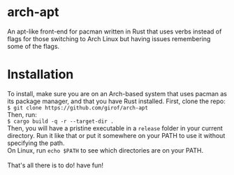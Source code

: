 # arch-apt
An apt-like front-end for pacman written in Rust that uses verbs instead of flags for those switching to Arch Linux but having issues remembering some of the flags.

# Installation
To install, make sure you are on an Arch-based system that uses pacman as its package manager, and that you have Rust installed.
First, clone the repo: <br>
`$ git clone https://github.com/girof/arch-apt` <br>
Then, run: <br>
`$ cargo build -q -r --target-dir .` <br>
Then, you will have a pristine executable in a `release` folder in your current directory. Run it like that or put it somewhere on your PATH to use it without specifying the path. <br>
On Linux, run `echo $PATH` to see which directories are on your PATH.
<br><br>
That's all there is to do! have fun!
